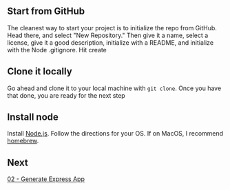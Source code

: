 ## Start from GitHub

The cleanest way to start your project is to initialize the repo from GitHub. Head there, and select "New Repository." Then give it a name, select a license, give it a good description, initialize with a README, and initialize with the Node .gitignore. Hit create

## Clone it locally

Go ahead and clone it to your local machine with `git clone`. Once you have that done, you are ready for the next step

## Install node

Install [Node.js](https://nodejs.org/en/). Follow the directions for your OS. If on MacOS, I recommend [homebrew](https://brew.sh/).

## Next

[02 - Generate Express App](https://github.com/full-stack-hackers/digoc-cicd-node/blob/02-express/GUIDE.md)
